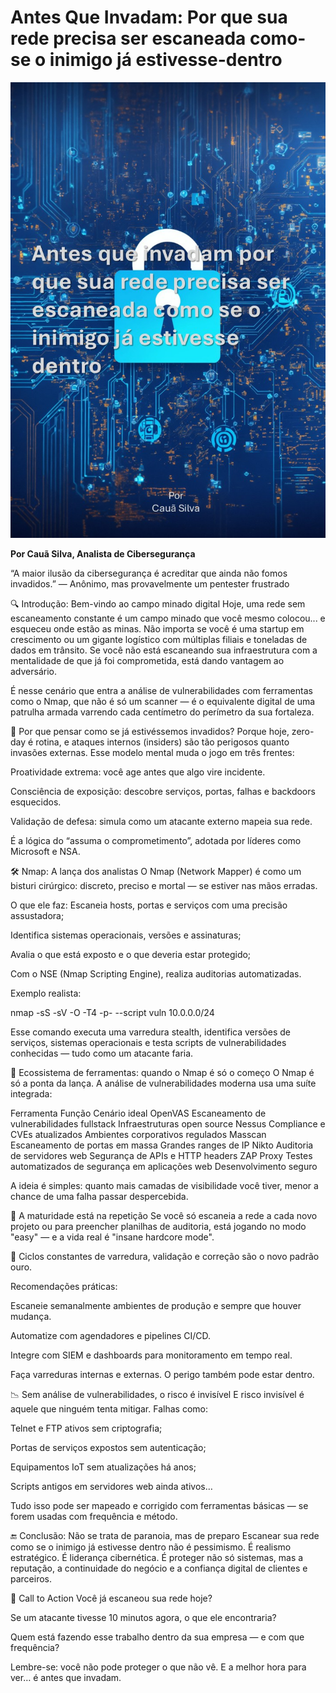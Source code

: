 # Antes Que Invadam: Por que sua rede precisa ser escaneada como-se o inimigo já estivesse-dentro

<p align="center">
  <img src="CapaArtigo.jpg" alt="Capa do Artigo" width="700"/>
</p>

**Por Cauã Silva, Analista de Cibersegurança**

“A maior ilusão da cibersegurança é acreditar que ainda não fomos invadidos.”
— Anônimo, mas provavelmente um pentester frustrado

🔍 Introdução: Bem-vindo ao campo minado digital
Hoje, uma rede sem escaneamento constante é um campo minado que você mesmo colocou... e esqueceu onde estão as minas. Não importa se você é uma startup em crescimento ou um gigante logístico com múltiplas filiais e toneladas de dados em trânsito. Se você não está escaneando sua infraestrutura com a mentalidade de que já foi comprometida, está dando vantagem ao adversário.

É nesse cenário que entra a análise de vulnerabilidades com ferramentas como o Nmap, que não é só um scanner — é o equivalente digital de uma patrulha armada varrendo cada centímetro do perímetro da sua fortaleza.

🧠 Por que pensar como se já estivéssemos invadidos?
Porque hoje, zero-day é rotina, e ataques internos (insiders) são tão perigosos quanto invasões externas.
Esse modelo mental muda o jogo em três frentes:

Proatividade extrema: você age antes que algo vire incidente.

Consciência de exposição: descobre serviços, portas, falhas e backdoors esquecidos.

Validação de defesa: simula como um atacante externo mapeia sua rede.

É a lógica do “assuma o comprometimento”, adotada por líderes como Microsoft e NSA.

🛠️ Nmap: A lança dos analistas
O Nmap (Network Mapper) é como um bisturi cirúrgico: discreto, preciso e mortal — se estiver nas mãos erradas.

O que ele faz:
Escaneia hosts, portas e serviços com uma precisão assustadora;

Identifica sistemas operacionais, versões e assinaturas;

Avalia o que está exposto e o que deveria estar protegido;

Com o NSE (Nmap Scripting Engine), realiza auditorias automatizadas.

Exemplo realista:

nmap -sS -sV -O -T4 -p- --script vuln 10.0.0.0/24

Esse comando executa uma varredura stealth, identifica versões de serviços, sistemas operacionais e testa scripts de vulnerabilidades conhecidas — tudo como um atacante faria.

🧩 Ecossistema de ferramentas: quando o Nmap é só o começo
O Nmap é só a ponta da lança. A análise de vulnerabilidades moderna usa uma suíte integrada:

Ferramenta	Função	Cenário ideal
OpenVAS	Escaneamento de vulnerabilidades fullstack	Infraestruturas open source
Nessus	Compliance e CVEs atualizados	Ambientes corporativos regulados
Masscan	Escaneamento de portas em massa	Grandes ranges de IP
Nikto	Auditoria de servidores web	Segurança de APIs e HTTP headers
ZAP Proxy	Testes automatizados de segurança em aplicações web	Desenvolvimento seguro

A ideia é simples: quanto mais camadas de visibilidade você tiver, menor a chance de uma falha passar despercebida.

🔄 A maturidade está na repetição
Se você só escaneia a rede a cada novo projeto ou para preencher planilhas de auditoria, está jogando no modo "easy" — e a vida real é "insane hardcore mode".

🔁 Ciclos constantes de varredura, validação e correção são o novo padrão ouro.

Recomendações práticas:

Escaneie semanalmente ambientes de produção e sempre que houver mudança.

Automatize com agendadores e pipelines CI/CD.

Integre com SIEM e dashboards para monitoramento em tempo real.

Faça varreduras internas e externas. O perigo também pode estar dentro.

📉 Sem análise de vulnerabilidades, o risco é invisível
E risco invisível é aquele que ninguém tenta mitigar. Falhas como:

Telnet e FTP ativos sem criptografia;

Portas de serviços expostos sem autenticação;

Equipamentos IoT sem atualizações há anos;

Scripts antigos em servidores web ainda ativos…

Tudo isso pode ser mapeado e corrigido com ferramentas básicas — se forem usadas com frequência e método.

🔚 Conclusão: Não se trata de paranoia, mas de preparo
Escanear sua rede como se o inimigo já estivesse dentro não é pessimismo. É realismo estratégico. É liderança cibernética.
É proteger não só sistemas, mas a reputação, a continuidade do negócio e a confiança digital de clientes e parceiros.

🧭 Call to Action
Você já escaneou sua rede hoje?

Se um atacante tivesse 10 minutos agora, o que ele encontraria?

Quem está fazendo esse trabalho dentro da sua empresa — e com que frequência?

Lembre-se: você não pode proteger o que não vê.
E a melhor hora para ver… é antes que invadam.

